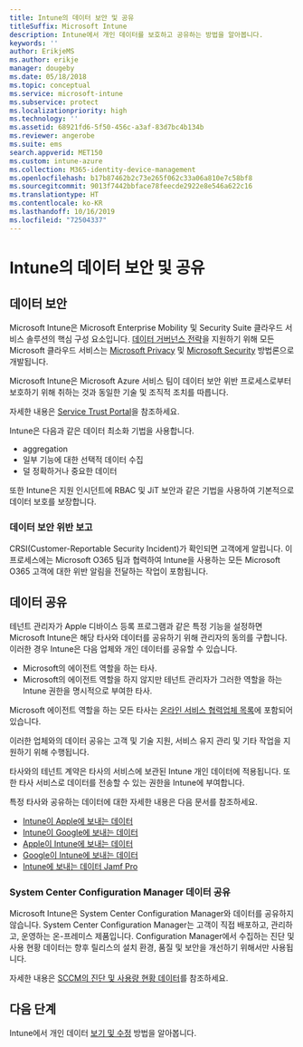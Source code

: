 ```yaml
---
title: Intune의 데이터 보안 및 공유
titleSuffix: Microsoft Intune
description: Intune에서 개인 데이터를 보호하고 공유하는 방법을 알아봅니다.
keywords: ''
author: ErikjeMS
ms.author: erikje
manager: dougeby
ms.date: 05/18/2018
ms.topic: conceptual
ms.service: microsoft-intune
ms.subservice: protect
ms.localizationpriority: high
ms.technology: ''
ms.assetid: 68921fd6-5f50-456c-a3af-83d7bc4b134b
ms.reviewer: angerobe
ms.suite: ems
search.appverid: MET150
ms.custom: intune-azure
ms.collection: M365-identity-device-management
ms.openlocfilehash: b17b87462b2c73e265f062c33a06a810e7c58bf8
ms.sourcegitcommit: 9013f7442bbface78feecde2922e8e546a622c16
ms.translationtype: HT
ms.contentlocale: ko-KR
ms.lasthandoff: 10/16/2019
ms.locfileid: "72504337"
---
```

# <a name="data-security-and-sharing-in-intune"></a>Intune의 데이터 보안 및 공유


## <a name="data-security"></a>데이터 보안

Microsoft Intune은 Microsoft Enterprise Mobility 및 Security Suite 클라우드 서비스 솔루션의 핵심 구성 요소입니다. [데이터 거버넌스 전략](https://www.microsoft.com/en-us/TrustCenter/Security/default.aspx)을 지원하기 위해 모든 Microsoft 클라우드 서비스는 [Microsoft Privacy](https://www.microsoft.com/en-us/trustcenter/privacy) 및 [Microsoft Security](https://www.microsoft.com/en-us/trustcenter/security/) 방법론으로 개발됩니다.  

Microsoft Intune은 Microsoft Azure 서비스 팀이 데이터 보안 위반 프로세스로부터 보호하기 위해 취하는 것과 동일한 기술 및 조직적 조치를 따릅니다.

자세한 내용은 [Service Trust Portal](https://www.microsoft.com/en-us/TrustCenter/stp)을 참조하세요.

Intune은 다음과 같은 데이터 최소화 기법을 사용합니다.

- aggregation
- 일부 기능에 대한 선택적 데이터 수집
- 덜 정확하거나 중요한 데이터

또한 Intune은 지원 인시던트에 RBAC 및 JiT 보안과 같은 기법을 사용하여 기본적으로 데이터 보호를 보장합니다. 

### <a name="data-breach-reporting"></a>데이터 보안 위반 보고

CRSI(Customer-Reportable Security Incident)가 확인되면 고객에게 알립니다. 이 프로세스에는 Microsoft O365 팀과 협력하여 Intune을 사용하는 모든 Microsoft O365 고객에 대한 위반 알림을 전달하는 작업이 포함됩니다.

## <a name="data-sharing"></a>데이터 공유

테넌트 관리자가 Apple 디바이스 등록 프로그램과 같은 특정 기능을 설정하면 Microsoft Intune은 해당 타사와 데이터를 공유하기 위해 관리자의 동의를 구합니다. 이러한 경우 Intune은 다음 업체와 개인 데이터를 공유할 수 있습니다.

- Microsoft의 에이전트 역할을 하는 타사.
- Microsoft의 에이전트 역할을 하지 않지만 테넌트 관리자가 그러한 역할을 하는 Intune 권한을 명시적으로 부여한 타사.

Microsoft 에이전트 역할을 하는 모든 타사는 [온라인 서비스 협력업체 목록](https://aka.ms/Online_Serv_Subcontractor_List)에 포함되어 있습니다.

이러한 업체와의 데이터 공유는 고객 및 기술 지원, 서비스 유지 관리 및 기타 작업을 지원하기 위해 수행됩니다.

타사와의 테넌트 계약은 타사의 서비스에 보관된 Intune 개인 데이터에 적용됩니다. 또한 타사 서비스로 데이터를 전송할 수 있는 권한을 Intune에 부여합니다.  

특정 타사와 공유하는 데이터에 대한 자세한 내용은 다음 문서를 참조하세요.
- [Intune이 Apple에 보내는 데이터](data-intune-sends-to-apple.md)
- [Intune이 Google에 보내는 데이터](data-intune-sends-to-google.md)
- [Apple이 Intune에 보내는 데이터](data-apple-sends-to-intune.md)
- [Google이 Intune에 보내는 데이터](data-google-sends-to-intune.md)
- [Intune에 보내는 데이터 Jamf Pro](data-jamf-sends-to-intune.md)

### <a name="system-center-configuration-manager-data-sharing"></a>System Center Configuration Manager 데이터 공유

Microsoft Intune은 System Center Configuration Manager와 데이터를 공유하지 않습니다. System Center Configuration Manager는 고객이 직접 배포하고, 관리하고, 운영하는 온-프레미스 제품입니다. Configuration Manager에서 수집하는 진단 및 사용 현황 데이터는 향후 릴리스의 설치 환경, 품질 및 보안을 개선하기 위해서만 사용됩니다.

자세한 내용은 [SCCM의 진단 및 사용량 현황 데이터](https://docs.microsoft.com/sccm/core/plan-design/diagnostics/diagnostics-and-usage-data)를 참조하세요. 


## <a name="next-steps"></a>다음 단계

Intune에서 개인 데이터 [보기 및 수정](privacy-data-view-correct.md) 방법을 알아봅니다.
